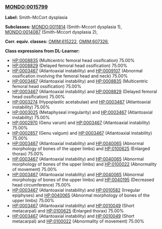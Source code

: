 
### [MONDO:0015799](http://purl.obolibrary.org/obo/MONDO_0015799)
**Label:** Smith-McCort dysplasia

**Subclasses:** [MONDO:0011814](http://purl.obolibrary.org/obo/MONDO_0011814) (Smith-Mccort dysplasia 1), [MONDO:0014087](http://purl.obolibrary.org/obo/MONDO_0014087) (Smith-Mccort dysplasia 2), 

**Corr. equiv. classes:** [OMIM:615222](http://purl.obolibrary.org/obo/OMIM_615222), [OMIM:607326](http://purl.obolibrary.org/obo/OMIM_607326), 

**Class expressions from DL-Learner:**

- [HP:0008835](http://purl.obolibrary.org/obo/HP_0008835) (Multicentric femoral head ossification) 75.00%
- [HP:0008829](http://purl.obolibrary.org/obo/HP_0008829) (Delayed femoral head ossification) 75.00%
- [HP:0003467](http://purl.obolibrary.org/obo/HP_0003467) (Atlantoaxial instability) and [HP:0009107](http://purl.obolibrary.org/obo/HP_0009107) (Abnormal ossification involving the femoral head and neck) 75.00%
- [HP:0003467](http://purl.obolibrary.org/obo/HP_0003467) (Atlantoaxial instability) and [HP:0008835](http://purl.obolibrary.org/obo/HP_0008835) (Multicentric femoral head ossification) 75.00%
- [HP:0003467](http://purl.obolibrary.org/obo/HP_0003467) (Atlantoaxial instability) and [HP:0008829](http://purl.obolibrary.org/obo/HP_0008829) (Delayed femoral head ossification) 75.00%
- [HP:0003274](http://purl.obolibrary.org/obo/HP_0003274) (Hypoplastic acetabulae) and [HP:0003467](http://purl.obolibrary.org/obo/HP_0003467) (Atlantoaxial instability) 75.00%
- [HP:0003025](http://purl.obolibrary.org/obo/HP_0003025) (Metaphyseal irregularity) and [HP:0003467](http://purl.obolibrary.org/obo/HP_0003467) (Atlantoaxial instability) 75.00%
- [HP:0002970](http://purl.obolibrary.org/obo/HP_0002970) (Genu varum) and [HP:0003467](http://purl.obolibrary.org/obo/HP_0003467) (Atlantoaxial instability) 75.00%
- [HP:0002857](http://purl.obolibrary.org/obo/HP_0002857) (Genu valgum) and [HP:0003467](http://purl.obolibrary.org/obo/HP_0003467) (Atlantoaxial instability) 75.00%
- [HP:0003467](http://purl.obolibrary.org/obo/HP_0003467) (Atlantoaxial instability) and [HP:0040065](http://purl.obolibrary.org/obo/HP_0040065) (Abnormal morphology of bones of the upper limbs) and [HP:0100625](http://purl.obolibrary.org/obo/HP_0100625) (Enlarged thorax) 75.00%
- [HP:0003467](http://purl.obolibrary.org/obo/HP_0003467) (Atlantoaxial instability) and [HP:0040065](http://purl.obolibrary.org/obo/HP_0040065) (Abnormal morphology of bones of the upper limbs) and [HP:0100022](http://purl.obolibrary.org/obo/HP_0100022) (Abnormality of movement) 75.00%
- [HP:0003467](http://purl.obolibrary.org/obo/HP_0003467) (Atlantoaxial instability) and [HP:0040065](http://purl.obolibrary.org/obo/HP_0040065) (Abnormal morphology of bones of the upper limbs) and [HP:0040195](http://purl.obolibrary.org/obo/HP_0040195) (Decreased head circumference) 75.00%
- [HP:0003467](http://purl.obolibrary.org/obo/HP_0003467) (Atlantoaxial instability) and [HP:0010582](http://purl.obolibrary.org/obo/HP_0010582) (Irregular epiphyses) and [HP:0040065](http://purl.obolibrary.org/obo/HP_0040065) (Abnormal morphology of bones of the upper limbs) 75.00%
- [HP:0003467](http://purl.obolibrary.org/obo/HP_0003467) (Atlantoaxial instability) and [HP:0010049](http://purl.obolibrary.org/obo/HP_0010049) (Short metacarpal) and [HP:0100625](http://purl.obolibrary.org/obo/HP_0100625) (Enlarged thorax) 75.00%
- [HP:0003467](http://purl.obolibrary.org/obo/HP_0003467) (Atlantoaxial instability) and [HP:0010049](http://purl.obolibrary.org/obo/HP_0010049) (Short metacarpal) and [HP:0100022](http://purl.obolibrary.org/obo/HP_0100022) (Abnormality of movement) 75.00%


